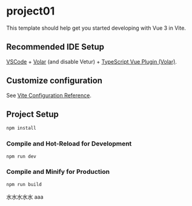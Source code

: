 <!--
 * @Author: TANGB02 13233582+Ace-Tang@user.noreply.gitee.com
 * @Date: 2023-12-15 15:10:16
 * @LastEditors: TANGB02 13233582+Ace-Tang@user.noreply.gitee.com
 * @LastEditTime: 2023-12-15 15:17:33
 * @FilePath: \新建文件夹\vue01\README.md
 * @Description: 这是默认设置,请设置`customMade`, 打开koroFileHeader查看配置 进行设置: https://github.com/OBKoro1/koro1FileHeader/wiki/%E9%85%8D%E7%BD%AE
-->

# project01

This template should help get you started developing with Vue 3 in Vite.

## Recommended IDE Setup

[VSCode](https://code.visualstudio.com/) + [Volar](https://marketplace.visualstudio.com/items?itemName=Vue.volar) (and disable Vetur) + [TypeScript Vue Plugin (Volar)](https://marketplace.visualstudio.com/items?itemName=Vue.vscode-typescript-vue-plugin).

## Customize configuration

See [Vite Configuration Reference](https://vitejs.dev/config/).

## Project Setup

```sh
npm install
```

### Compile and Hot-Reload for Development

```sh
npm run dev
```

### Compile and Minify for Production

```sh
npm run build
```

<!--
 * @Author: TANGB02 13233582+Ace-Tang@user.noreply.gitee.com
 * @Date: 2023-12-15 14:18:43
 * @LastEditors: TANGB02 13233582+Ace-Tang@user.noreply.gitee.com
 * @LastEditTime: 2023-12-15 14:20:11
 * @FilePath: \新建文件夹\ReadMe.md
 * @Description: 这是默认设置,请设置`customMade`, 打开koroFileHeader查看配置 进行设置: https://github.com/OBKoro1/koro1FileHeader/wiki/%E9%85%8D%E7%BD%AE
-->

水水水水水
aaa
